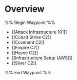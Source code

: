 # Overview

%% Begin Waypoint %%
- [[Attack Infrastructure 101]]
- [[Cobalt Strike C2]]
- [[Covenant C2]]
- [[Empire C2]]
- [[Havoc C2]]
- [[Infrastructure Setup (AWS)]]
- [[Sliver C2]]

%% End Waypoint %%
